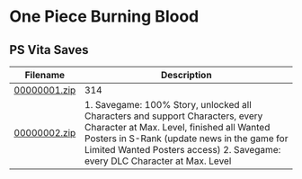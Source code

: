 # One Piece Burning Blood

## PS Vita Saves

| Filename | Description |
|----------|-------------|
| [00000001.zip](00000001.zip) | 314  |
| [00000002.zip](00000002.zip) | 1. Savegame: 100% Story, unlocked all Characters and support Characters, every Character at Max. Level, finished all Wanted Posters in S-Rank (update news in the game for Limited Wanted Posters access) 2. Savegame: every DLC Character at Max. Level  |
